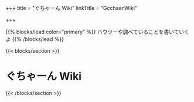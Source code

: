 +++
title = "ぐちゃーん Wiki"
linkTitle = "GcchaanWiki"

+++

{{% blocks/lead color="primary" %}}
ハウツーや調べていることを書いていくよ
{{% /blocks/lead %}}

<!--{{< blocks/section >}}
{{< /blocks/section >}}-->

{{< blocks/section >}}
<div class="col">
    <h1 class="text-center">ぐちゃーん Wiki</h1>
</div>
{{< /blocks/section >}}
<!---->
